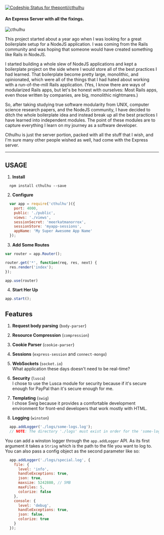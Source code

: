 [ ![Codeship Status for theponti/cthulhu](https://codeship.com/projects/424f9660-35f3-0132-cf9e-26e565296c73/status?branch=master)](https://codeship.com/projects/41262)

#### An Express Server with all the fixings.

![cthulhu](http://img3.wikia.nocookie.net/__cb20120509185304/powerlisting/images/9/90/Great-cthulhu.jpg)

This project started about a year ago when I was looking for a great boilerplate setup for a NodeJS application. I was coming from the Rails community and was hoping that someone would have created something like Rails in NodeJS.

I started building a whole slew of NodeJS applications and kept a boilerplate project on the side where I would store all of the best practices I had learned. That boilerplate become pretty large, monolithic, and opinionated, which were all of the things that I had hated about working with a run-of-the-mill Rails application. (Yes, I know there are ways of modularized Rails apps, but let's be honest with ourselves: Most Rails apps, even those written by companies, are big, monolithic nightmares.)

So, after taking studying true software modularity from UNIX, computer science research papers, and the NodeJS community, I have decided to ditch the whole boilerplate idea and instead break up all the best practices I have learned into independent modules. The point of these modules are to capture everything I learn on my journey as a software developer.

Cthulhu is just the server portion, packed with all the stuff that I wish, and I'm sure many other people wished as well, had come with the Express server.

---

## USAGE

1. **Install**

  ```
    npm install cthulhu --save
  ```

2. **Configure**

  ```js
    var app = require('cthulhu')({
      port: 4000,
      public: './public',
      views: './views',
      sessionSecret: 'meerkatmanorrox',
      sessionStore: 'myapp-sessions',
      appName: 'My Super Awesome App Name'
    });
  ```

3. **Add Some Routes**

  ```js
  var router = app.Router();

  router.get('*', function(req, res, next) {
    res.render('index');
  });

  app.use(router)
  ```

4. **Start Her Up**

  ```js
  app.start();
  ```

## Features

1. **Request body parsing** (`body-parser`)

2. **Resource Compression** (`compression`)

3. **Cookie Parser** (`cookie-parser`)

4. **Sessions** (`express-session` and `connect-mongo`)

5. **WebSockets** (`socket.io`)  
  What application these days doesn't need to be real-time?

6. **Security** (`lusca`)  
  I chose to use the Lusca module for security because if it's secure enough for PayPal than it's secure enough for me.

7. **Templating** (`swig`)  
  I chose Swig because it provides a comfortable development environment for front-end developers that work mostly with HTML.

8. **Logging** (`winston`)
  ```js
    app.addLogger('./logs/some-logs.log');
    // NOTE: The directory './logs' must exist in order for the 'some-logs.log' file to be created.
  ```
  You can add a winston logger through the `app.addLogger` API. As its first argument it takes a `String` which is the path to the file you want to log to. You can also pass a config object as the second parameter like so:
  ```js
    app.addLogger('./logs/special.log', {
      file: {
        level: 'info',
        handleExceptions: true,
        json: true,
        maxsize: 5242880, // 5MB
        maxFiles: 5,
        colorize: false
      },
      console: {
        level: 'debug',
        handleExceptions: true,
        json: false,
        colorize: true
      }
    });
  ```
